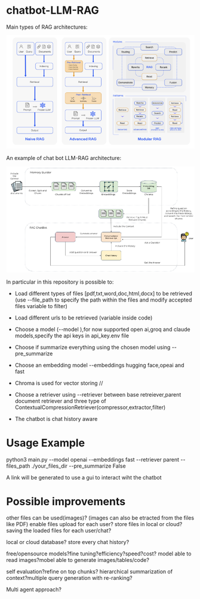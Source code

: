 # chatbot-LLM-RAG

Main types of RAG architectures:

![alt text](https://github.com/DLfrontiere/chatbot-LLM-RAG/blob/main/images/RAG_architectures.png?raw=True)

An example of chat bot LLM-RAG architecture:

![alt text](https://github.com/DLfrontiere/chatbot-LLM-RAG/blob/main/images/rag-chatbot-architecture-1.png?raw=true)

In particular in this repository is possible to:

- Load different types of files [pdf,txt,word,doc,html,docx] to be retrieved (use --file_path to specify the path within the files and modify accepted files variable to filter)
- Load different urls to be retrieved (variable inside code)
- Choose a model (--model ),for now supported open ai,groq and claude models,specify the api keys in api_key.env file
- Choose if summarize everything using the chosen model using --pre_summarize
- Choose an embedding model --embeddings hugging face,opeai and fast
- Chroma is used for vector storing //
  
- Choose a retriever using --retriever between base retreiever,parent document retriever and three type of ContextualCompressionRetriever(compressor,extractor,filter)
- The chatbot is chat history aware

# Usage  Example

python3 main.py --model openai --embeddings fast --retriever parent --files_path ./your_files_dir --pre_summarize False

A link will be generated to use a gui to interact wiht the chatbot


# Possible improvements
  
 other files can be used(images)? (images can also be etracted from the files like PDF) enable files upload for each user? store files in local or cloud? saving the loaded files for each user/chat?

local or cloud database? store every chat history?

 free/opensource models?fine tuning?efficiency?speed?cost? model able to read images?mobel able to generate images/tables/code?

 self evaluation?refine on top chunks? hierarchical summarization of context?multiple query generation with re-ranking?

 Multi agent approach?

